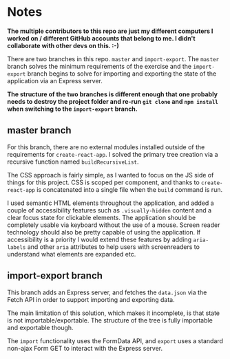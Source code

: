 # Notes

**The multiple contributors to this repo are just my different computers I worked on / different GitHub accounts that belong to me. I didn't collaborate with other devs on this. :-)**

There are two branches in this repo. `master` and `import-export`.
The `master` branch solves the minimum requirements of the exercise and the `import-export` branch begins to solve for importing and exporting the state of the application via an Express server.

**The structure of the two branches is different enough that one probably needs to destroy the project folder and re-run `git clone` and `npm install` when switching to the `import-export` branch.**

## master branch

For this branch, there are no external modules installed outside of the requirements for `create-react-app`. I solved the primary tree creation via a recursive function named `buildRecursiveList`. 

The CSS approach is fairly simple, as I wanted to focus on the JS side of things for this project. CSS is scoped per component, and thanks to `create-react-app` is concatenated into a single file when the `build` command is run.

I used semantic HTML elements throughout the application, and added a couple of accessibility features such as `.visually-hidden` content and a clear focus state for clickable elements. The application should be completely usable via keyboard without the use of a mouse. Screen reader technology should also be pretty capable of using the application. If accessibility is a priority I would extend these features by adding `aria-labels` and other `aria` attributes to help users with screenreaders to understand what elements are expanded etc.

## import-export branch

This branch adds an Express server, and fetches the `data.json` via the Fetch API in order to support importing and exporting data.

The main limitation of this solution, which makes it incomplete, is that state is not importable/exportable. The structure of the tree is fully importable and exportable though.

The `import` functionality uses the FormData API, and `export` uses a standard non-ajax Form GET to interact with the Express server. 
